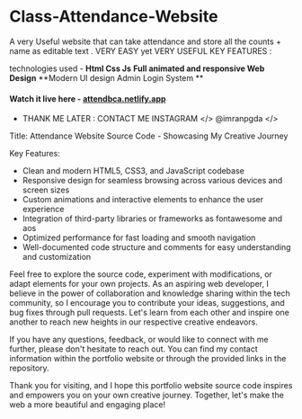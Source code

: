 # Class-Attendance-Website
A very Useful website that can take attendance and store all the counts + name as editable text . VERY EASY yet VERY USEFUL
KEY FEATURES :

technologies used - **Html Css Js**
**Full animated and responsive Web Design**
**Modern UI design
Admin Login System
**




#### Watch it live here - [attendbca.netlify.app](https://attendbca.netlify.app/)
 - THANK ME LATER :  CONTACT ME INSTAGRAM </> @imranpgda </>

Title: Attendance Website Source Code - Showcasing My Creative Journey


Key Features:
- Clean and modern HTML5, CSS3, and JavaScript codebase
- Responsive design for seamless browsing across various devices and screen sizes
- Custom animations and interactive elements to enhance the user experience
- Integration of third-party libraries or frameworks as fontawesome and aos
- Optimized performance for fast loading and smooth navigation
- Well-documented code structure and comments for easy understanding and customization

Feel free to explore the source code, experiment with modifications, or adapt elements for your own projects. As an aspiring web developer, I believe in the power of collaboration and knowledge sharing within the tech community, so I encourage you to contribute your ideas, suggestions, and bug fixes through pull requests. Let's learn from each other and inspire one another to reach new heights in our respective creative endeavors.

If you have any questions, feedback, or would like to connect with me further, please don't hesitate to reach out. You can find my contact information within the portfolio website or through the provided links in the repository.

Thank you for visiting, and I hope this portfolio website source code inspires and empowers you on your own creative journey. Together, let's make the web a more beautiful and engaging place!
